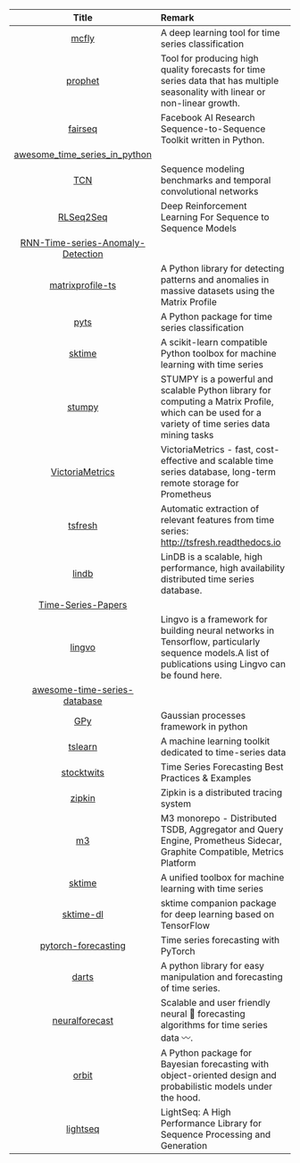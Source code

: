 | Title | Remark |
| :----: | :---- |
| [mcfly](https://github.com/NLeSC/mcfly)|A deep learning tool for time series classification|
|[prophet](https://github.com/facebook/prophet)|Tool for producing high quality forecasts for time series data that has multiple seasonality with linear or non-linear growth.|
|[fairseq](https://github.com/pytorch/fairseq)|Facebook AI Research Sequence-to-Sequence Toolkit written in Python.|
|[awesome_time_series_in_python](https://github.com/MaxBenChrist/awesome_time_series_in_python)|
|[TCN](https://github.com/locuslab/TCN)|Sequence modeling benchmarks and temporal convolutional networks|
|[RLSeq2Seq](https://github.com/yaserkl/RLSeq2Seq)|Deep Reinforcement Learning For Sequence to Sequence Models |
|[RNN-Time-series-Anomaly-Detection](https://github.com/chickenbestlover/RNN-Time-series-Anomaly-Detection)|
|[matrixprofile-ts](https://github.com/target/matrixprofile-ts)|A Python library for detecting patterns and anomalies in massive datasets using the Matrix Profile|
|[pyts](https://github.com/johannfaouzi/pyts)|A Python package for time series classification|
|[sktime](https://github.com/alan-turing-institute/sktime)|A scikit-learn compatible Python toolbox for machine learning with time series |
|[stumpy](https://github.com/TDAmeritrade/stumpy)|STUMPY is a powerful and scalable Python library for computing a Matrix Profile, which can be used for a variety of time series data mining tasks |
|[VictoriaMetrics](https://github.com/VictoriaMetrics/VictoriaMetrics)|VictoriaMetrics - fast, cost-effective and scalable time series database, long-term remote storage for Prometheus|
|[tsfresh](https://github.com/blue-yonder/tsfresh)|Automatic extraction of relevant features from time series: http://tsfresh.readthedocs.io|
|[lindb](https://github.com/lindb/lindb)|LinDB is a scalable, high performance, high availability distributed time series database.|
|[Time-Series-Papers](https://github.com/bighuang624/Time-Series-Papers)|
|[lingvo](https://github.com/tensorflow/lingvo)|Lingvo is a framework for building neural networks in Tensorflow, particularly sequence models.A list of publications using Lingvo can be found here.|
|[awesome-time-series-database](https://github.com/xephonhq/awesome-time-series-database)|
|[GPy](https://github.com/SheffieldML/GPy)|Gaussian processes framework in python|
|[tslearn](https://github.com/tslearn-team/tslearn)|A machine learning toolkit dedicated to time-series data|
|[stocktwits](https://github.com/microsoft/forecasting)|Time Series Forecasting Best Practices & Examples|
|[zipkin](https://github.com/openzipkin/zipkin)|Zipkin is a distributed tracing system|
|[m3](https://github.com/m3db/m3)|M3 monorepo - Distributed TSDB, Aggregator and Query Engine, Prometheus Sidecar, Graphite Compatible, Metrics Platform|
|[sktime](https://github.com/alan-turing-institute/sktime)|A unified toolbox for machine learning with time series|
|[sktime-dl](https://github.com/sktime/sktime-dl)|sktime companion package for deep learning based on TensorFlow|
|[pytorch-forecasting](https://github.com/jdb78/pytorch-forecasting)|Time series forecasting with PyTorch|
|[darts](https://github.com/unit8co/darts)|A python library for easy manipulation and forecasting of time series.|
|[neuralforecast](https://github.com/Nixtla/neuralforecast)|Scalable and user friendly neural 🧠 forecasting algorithms for time series data 〰️.|
|[orbit](https://github.com/uber/orbit)|A Python package for Bayesian forecasting with object-oriented design and probabilistic models under the hood.|
|[lightseq](https://github.com/bytedance/lightseq)|LightSeq: A High Performance Library for Sequence Processing and Generation|

